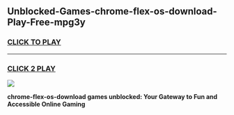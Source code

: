
## Unblocked-Games-chrome-flex-os-download-Play-Free-mpg3y
<h3>
<a href="https://premium76.site?title=chrome-flex-os-download&ref=23A">CLICK TO PLAY</a></h3>
<hr>

<h3>
<a href="https://premium76.site?title=chrome-flex-os-download&ref=23A">CLICK 2 PLAY</a>
  
</h3>

<a href="https://premium76.site?title=chrome-flex-os-download&ref=23A"><img src="https://clearcache.store/games.png"></a>


**chrome-flex-os-download games unblocked: Your Gateway to Fun and Accessible Online Gaming**
